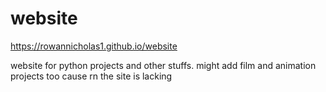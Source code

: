 # website

https://rowannicholas1.github.io/website

website for python projects and other stuffs. might add film and animation projects too cause rn the site is lacking

